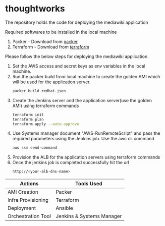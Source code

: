 # thoughtworks

The repository holds the code for deploying the mediawiki application

Required softwares to be installed in the local machine

1. Packer - Download from [packer](https://www.packer.io/downloads)
2. Terraform - Download from [terraform](https://www.terraform.io/downloads.html)

Please follow the below steps for deploying the mediawiki application.

1. Set the AWS access and secret keys as env variables in the local machine.
2. Run the packer build from local machine to create the golden AMI which will be used for the application server.
   ```bash
   packer build redhat.json
   ```
3. Create the Jenkins server and the application server(use the golden AMI) using terraform commands
   ```bash
   terraform init
   terraform plan
   terraform apply --auto-approve
   ```
4. Use Systems manager document "AWS-RunRemoteScript" and pass the required parameters using the Jenkins job. Use the awc cli command
   ```bash
   aws ssm send-command
   ```
5. Provision the ALB for the application servers using terraform commands
6. Once the jenkins job is completed successfully hit the url
   ```bash
   http://<your-alb-dns-name>
   ```

|    Actions        |  Tools Used                |
| ----------------- | -------------------------- |
| AMI Creation      |  Packer                    |
| Infra Provisioning|  Terraform                 |
| Deployment        |  Ansible                   |
| Orchestration Tool|  Jenkins & Systems Manager |